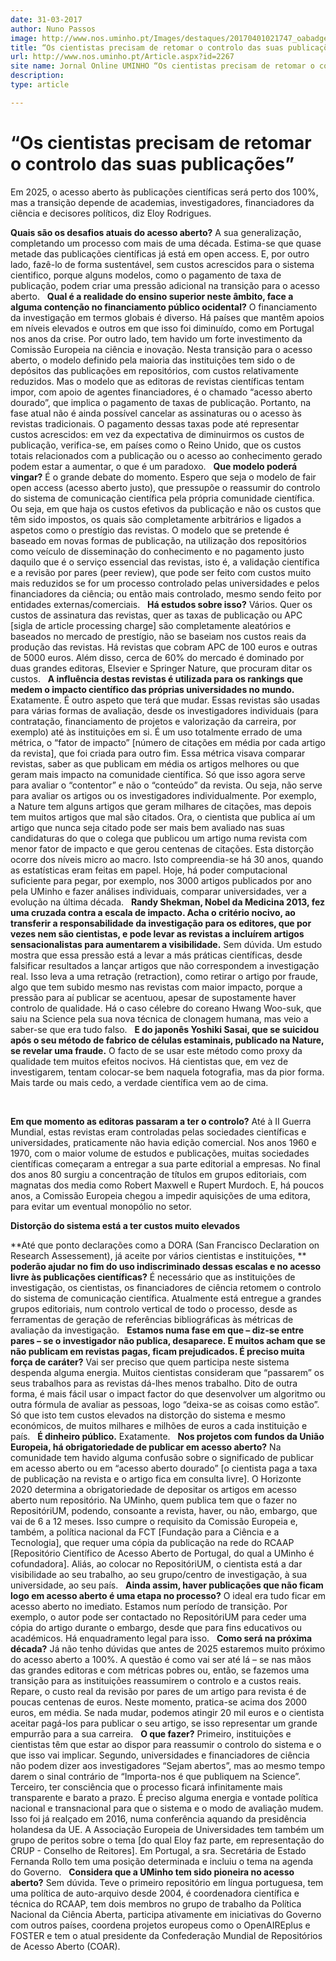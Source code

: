 ```yaml
---
date: 31-03-2017
author: Nuno Passos
image: http://www.nos.uminho.pt/Images/destaques/20170401021747_oabadges2028129.jpg
title: “Os cientistas precisam de retomar o controlo das suas publicações”
url: http://www.nos.uminho.pt/Article.aspx?id=2267
site name: Jornal Online UMINHO “Os cientistas precisam de retomar o controlo das suas publicações”
description: 
type: article

---
```

# “Os cientistas precisam de retomar o controlo das suas publicações”


  

Em 2025, o acesso aberto às publicações científicas será perto dos 100%, mas a transição depende de academias, investigadores, financiadores da ciência e decisores políticos, diz Eloy Rodrigues.

**Quais são os desafios atuais do acesso aberto?** 
A sua generalização, completando um processo com mais de uma década. Estima-se que quase metade das publicações científicas já está em open access. E, por outro lado, fazê-lo de forma sustentável, sem custos acrescidos para o sistema cientifico, porque alguns modelos, como o pagamento de taxa de publicação, podem criar uma pressão adicional na transição para o acesso aberto.
 
**Qual é a realidade do ensino superior neste âmbito, face a alguma contenção no financiamento público ocidental?** 
O financiamento da investigação em termos globais é diverso. Há países que mantêm apoios em níveis elevados e outros em que isso foi diminuído, como em Portugal nos anos da crise. Por outro lado, tem havido um forte investimento da Comissão Europeia na ciência e inovação. Nesta transição para o acesso aberto, o modelo definido pela maioria das instituições tem sido o de depósitos das publicações em repositórios, com custos relativamente reduzidos. Mas o modelo que as editoras de revistas científicas tentam impor, com apoio de agentes financiadores, é o chamado “acesso aberto dourado”, que implica o pagamento de taxas de publicação. Portanto, na fase atual não é ainda possível cancelar as assinaturas ou o acesso às revistas tradicionais. O pagamento dessas taxas pode até representar custos acrescidos: em vez da expectativa de diminuirmos os custos de publicação, verifica-se, em países como o Reino Unido, que os custos totais relacionados com a publicação ou o acesso ao conhecimento gerado podem estar a aumentar, o que é um paradoxo.
 
**Que modelo poderá vingar?** 
É o grande debate do momento. Espero que seja o modelo de fair open access (acesso aberto justo), que pressupõe o reassumir do controlo do sistema de comunicação científica pela própria comunidade científica. Ou seja, em que haja os custos efetivos da publicação e não os custos que têm sido impostos, os quais são completamente arbitrários e ligados a aspetos como o prestígio das revistas. O modelo que se pretende é baseado em novas formas de publicação, na utilização dos repositórios como veículo de disseminação do conhecimento e no pagamento justo daquilo que é o serviço essencial das revistas, isto é, a validação científica e a revisão por pares (peer review), que pode ser feito com custos muito mais reduzidos se for um processo controlado pelas universidades e pelos financiadores da ciência; ou então mais controlado, mesmo sendo feito por entidades externas/comerciais.
 
**Há estudos sobre isso?** 
Vários. Quer os custos de assinatura das revistas, quer as taxas de publicação ou APC [sigla de article processing charge] são completamente aleatórios e baseados no mercado de prestígio, não se baseiam nos custos reais da produção das revistas. Há revistas que cobram APC de 100 euros e outras de 5000 euros. Além disso, cerca de 60% do mercado é dominado por duas grandes editoras, Elsevier e Springer Nature, que procuram ditar os custos.
 
**A influência destas revistas é utilizada para os rankings que medem o impacto científico das próprias universidades no mundo.** 
Exatamente. É outro aspeto que terá que mudar. Essas revistas são usadas para várias formas de avaliação, desde os investigadores individuais (para contratação, financiamento de projetos e valorização da carreira, por exemplo) até às instituições em si. É um uso totalmente errado de uma métrica, o “fator de impacto” [número de citações em média por cada artigo da revista], que foi criada para outro fim. Essa métrica visava comparar revistas, saber as que publicam em média os artigos melhores ou que geram mais impacto na comunidade científica. Só que isso agora serve para avaliar o “contentor” e não o “conteúdo” da revista. Ou seja, não serve para avaliar os artigos ou os investigadores individualmente. Por exemplo, a Nature tem alguns artigos que geram milhares de citações, mas depois tem muitos artigos que mal são citados. Ora, o cientista que publica aí um artigo que nunca seja citado pode ser mais bem avaliado nas suas candidaturas do que o colega que publicou um artigo numa revista com menor fator de impacto e que gerou centenas de citações. Esta distorção ocorre dos níveis micro ao macro. Isto compreendia-se há 30 anos, quando as estatísticas eram feitas em papel. Hoje, há poder computacional suficiente para pegar, por exemplo, nos 3000 artigos publicados por ano pela UMinho e fazer análises individuais, comparar universidades, ver a evolução na última década.
 
**Randy Shekman, Nobel da Medicina 2013, fez uma cruzada contra a escala de impacto. Acha o critério nocivo, ao transferir a responsabilidade da investigação para os editores, que por vezes nem são cientistas, e pode levar as revistas a incluírem artigos sensacionalistas para aumentarem a visibilidade.** 
Sem dúvida. Um estudo mostra que essa pressão está a levar a más práticas científicas, desde falsificar resultados a lançar artigos que não correspondem a investigação real. Isso leva a uma retração (retraction), como retirar o artigo por fraude, algo que tem subido mesmo nas revistas com maior impacto, porque a pressão para aí publicar se acentuou, apesar de supostamente haver controlo de qualidade. Há o caso célebre do coreano Hwang Woo-suk, que saiu na Science pela sua nova técnica de clonagem humana, mas veio a saber-se que era tudo falso.
 
**E do japonês Yoshiki Sasai, que se suicidou após o seu método de fabrico de células estaminais, publicado na Nature, se revelar uma fraude.** 
O facto de se usar este método como proxy da qualidade tem muitos efeitos nocivos. Há cientistas que, em vez de investigarem, tentam colocar-se bem naquela fotografia, mas da pior forma. Mais tarde ou mais cedo, a verdade científica vem ao de cima.

 

**Em que momento as editoras passaram a ter o controlo?** 
Até à II Guerra Mundial, estas revistas eram controladas pelas sociedades científicas e universidades, praticamente não havia edição comercial. Nos anos 1960 e 1970, com o maior volume de estudos e publicações, muitas sociedades científicas começaram a entregar a sua parte editorial a empresas. No final dos anos 80 surgiu a concentração de títulos em grupos editoriais, com magnatas dos media como Robert Maxwell e Rupert Murdoch. E, há poucos anos, a Comissão Europeia chegou a impedir aquisições de uma editora, para evitar um eventual monopólio no setor.
 

**Distorção do sistema está a ter custos muito elevados** 

**Até que ponto declarações como a DORA (San Francisco Declaration on Research Assessement), já aceite por vários cientistas e instituições, ** **poderão ajudar no fim do uso indiscriminado dessas escalas e no acesso livre às publicações científicas?** 
É necessário que as instituições de investigação, os cientistas, os financiadores de ciência retomem o controlo do sistema de comunicação científica. Atualmente está entregue a grandes grupos editoriais, num controlo vertical de todo o processo, desde as ferramentas de geração de referências bibliográficas às métricas de avaliação da investigação.
 
**Estamos numa fase em que – diz-se entre pares – se o investigador não publica, desaparece. E muitos acham que se não publicam em revistas pagas, ficam prejudicados. É preciso muita força de caráter?** 
Vai ser preciso que quem participa neste sistema despenda alguma energia. Muitos cientistas consideram que “passarem” os seus trabalhos para as revistas dá-lhes menos trabalho. Dito de outra forma, é mais fácil usar o impact factor do que desenvolver um algoritmo ou outra fórmula de avaliar as pessoas, logo “deixa-se as coisas como estão”. Só que isto tem custos elevados na distorção do sistema e mesmo económicos, de muitos milhares e milhões de euros a cada instituição e país.
 
**É dinheiro público.** 
Exatamente.
 
**Nos projetos com fundos da União Europeia, há obrigatoriedade de publicar em acesso aberto?** 
Na comunidade tem havido alguma confusão sobre o significado de publicar em acesso aberto ou em “acesso aberto dourado” [o cientista paga a taxa de publicação na revista e o artigo fica em consulta livre]. O Horizonte 2020 determina a obrigatoriedade de depositar os artigos em acesso aberto num repositório. Na UMinho, quem publica tem que o fazer no RepositóriUM, podendo, consoante a revista, haver, ou não, embargo, que vai de 6 a 12 meses. Isso cumpre o requisito da Comissão Europeia e, também, a política nacional da FCT [Fundação para a Ciência e a Tecnologia], que requer uma cópia da publicação na rede do RCAAP [Repositório Científico de Acesso Aberto de Portugal, do qual a UMinho é cofundadora]. Aliás, ao colocar no RepositóriUM, o cientista está a dar visibilidade ao seu trabalho, ao seu grupo/centro de investigação, à sua universidade, ao seu país.
 
**Ainda assim, haver publicações que não ficam logo em acesso aberto é uma etapa no processo?** 
O ideal era tudo ficar em acesso aberto no imediato. Estamos num período de transição. Por exemplo, o autor pode ser contactado no RepositóriUM para ceder uma cópia do artigo durante o embargo, desde que para fins educativos ou académicos. Há enquadramento legal para isso.
 
**Como será na próxima década?** 
Já não tenho dúvidas que antes de 2025 estaremos muito próximo do acesso aberto a 100%. A questão é como vai ser até lá – se nas mãos das grandes editoras e com métricas pobres ou, então, se fazemos uma transição para as instituições reassumirem o controlo e a custos reais. Repare, o custo real da revisão por pares de um artigo para revista é de poucas centenas de euros. Neste momento, pratica-se acima dos 2000 euros, em média. Se nada mudar, podemos atingir 20 mil euros e o cientista aceitar pagá-los para publicar o seu artigo, se isso representar um grande empurrão para a sua carreira.
 
**O que fazer?** 
Primeiro, instituições e cientistas têm que estar ao dispor para reassumir o controlo do sistema e o que isso vai implicar. Segundo, universidades e financiadores de ciência não podem dizer aos investigadores “Sejam abertos”, mas ao mesmo tempo darem o sinal contrário de “Importa-nos é que publiquem na Science”. Terceiro, ter consciência que o processo ficará infinitamente mais transparente e barato a prazo. É preciso alguma energia e vontade política nacional e transnacional para que o sistema e o modo de avaliação mudem. Isso foi já realçado em 2016, numa conferência aquando da presidência holandesa da UE. A Associação Europeia de Universidades tem também um grupo de peritos sobre o tema [do qual Eloy faz parte, em representação do CRUP - Conselho de Reitores]. Em Portugal, a sra. Secretária de Estado Fernanda Rollo tem uma posição determinada e incluiu o tema na agenda do Governo.
 
**Considera que a UMinho tem sido pioneira no acesso aberto?** 
Sem dúvida. Teve o primeiro repositório em língua portuguesa, tem uma política de auto-arquivo desde 2004, é coordenadora científica e técnica do RCAAP, tem dois membros no grupo de trabalho da Política Nacional da Ciência Aberta, participa ativamente em iniciativas do Governo com outros países, coordena projetos europeus como o OpenAIREplus e FOSTER e tem o atual presidente da Confederação Mundial de Repositórios de Acesso Aberto (COAR).

